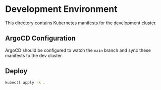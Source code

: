 # Development Environment

This directory contains Kubernetes manifests for the development cluster.

## ArgoCD Configuration

ArgoCD should be configured to watch the `main` branch and sync these manifests to the dev cluster.

## Deploy

```bash
kubectl apply -k .
```
